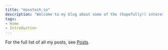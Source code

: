```yaml
---
title: "mosstech.io"
description: "Welcome to my blog about some of the (hopefully!) interesting things I do with technology"
tags:
- Home
- Introduction
---
```


For the full list of all my posts, see [Posts](/posts/).
